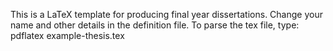 This is a LaTeX template for producing final year dissertations.
Change your name and other details in the definition file.
To parse the tex file, type:
pdflatex example-thesis.tex

